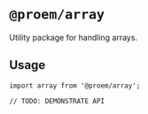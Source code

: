 # `@proem/array`

Utility package for handling arrays.

## Usage

```
import array from '@proem/array';

// TODO: DEMONSTRATE API
```
